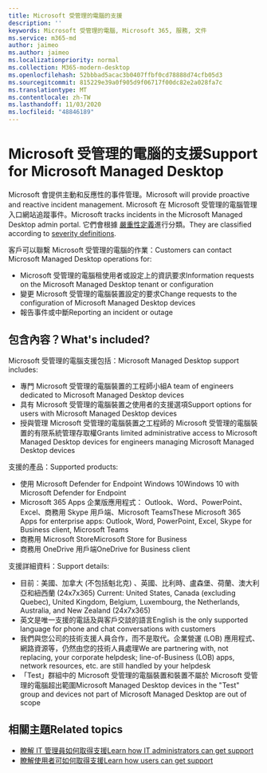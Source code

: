 ```yaml
---
title: Microsoft 受管理的電腦的支援
description: ''
keywords: Microsoft 受管理的電腦, Microsoft 365, 服務, 文件
ms.service: m365-md
author: jaimeo
ms.author: jaimeo
ms.localizationpriority: normal
ms.collection: M365-modern-desktop
ms.openlocfilehash: 52bbbad5acac3b0407ffbf0cd78888d74cfb05d3
ms.sourcegitcommit: 815229e39a0f905d9f06717f00dc82e2a028fa7c
ms.translationtype: MT
ms.contentlocale: zh-TW
ms.lasthandoff: 11/03/2020
ms.locfileid: "48846189"
---
```

# <a name="support-for-microsoft-managed-desktop"></a><span data-ttu-id="4c679-103">Microsoft 受管理的電腦的支援</span><span class="sxs-lookup"><span data-stu-id="4c679-103">Support for Microsoft Managed Desktop</span></span>

<span data-ttu-id="4c679-104">Microsoft 會提供主動和反應性的事件管理。</span><span class="sxs-lookup"><span data-stu-id="4c679-104">Microsoft will provide proactive and reactive incident management.</span></span> <span data-ttu-id="4c679-105">Microsoft 在 Microsoft 受管理的電腦管理入口網站追蹤事件。</span><span class="sxs-lookup"><span data-stu-id="4c679-105">Microsoft tracks incidents in the Microsoft Managed Desktop admin portal.</span></span> <span data-ttu-id="4c679-106">它們會根據 [嚴重性定義](../working-with-managed-desktop/admin-support.md#sev)進行分類。</span><span class="sxs-lookup"><span data-stu-id="4c679-106">They are classified according to [severity definitions](../working-with-managed-desktop/admin-support.md#sev).</span></span>

<span data-ttu-id="4c679-107">客戶可以聯繫 Microsoft 受管理的電腦的作業：</span><span class="sxs-lookup"><span data-stu-id="4c679-107">Customers can contact Microsoft Managed Desktop operations for:</span></span>
- <span data-ttu-id="4c679-108">Microsoft 受管理的電腦租使用者或設定上的資訊要求</span><span class="sxs-lookup"><span data-stu-id="4c679-108">Information requests on the Microsoft Managed Desktop tenant or configuration</span></span>
- <span data-ttu-id="4c679-109">變更 Microsoft 受管理的電腦裝置設定的要求</span><span class="sxs-lookup"><span data-stu-id="4c679-109">Change requests to the configuration of Microsoft Managed Desktop devices</span></span>
- <span data-ttu-id="4c679-110">報告事件或中斷</span><span class="sxs-lookup"><span data-stu-id="4c679-110">Reporting an incident or outage</span></span>

## <a name="whats-included"></a><span data-ttu-id="4c679-111">包含內容？</span><span class="sxs-lookup"><span data-stu-id="4c679-111">What's included?</span></span>

<span data-ttu-id="4c679-112">Microsoft 受管理的電腦支援包括：</span><span class="sxs-lookup"><span data-stu-id="4c679-112">Microsoft Managed Desktop support includes:</span></span>

- <span data-ttu-id="4c679-113">專門 Microsoft 受管理的電腦裝置的工程師小組</span><span class="sxs-lookup"><span data-stu-id="4c679-113">A team of engineers dedicated to Microsoft Managed Desktop devices</span></span>
- <span data-ttu-id="4c679-114">具有 Microsoft 受管理的電腦裝置之使用者的支援選項</span><span class="sxs-lookup"><span data-stu-id="4c679-114">Support options for users with Microsoft Managed Desktop devices</span></span>
- <span data-ttu-id="4c679-115">授與管理 Microsoft 受管理的電腦裝置之工程師的 Microsoft 受管理的電腦裝置的有限系統管理存取權</span><span class="sxs-lookup"><span data-stu-id="4c679-115">Grants limited administrative access to Microsoft Managed Desktop devices for engineers managing Microsoft Managed Desktop devices</span></span> 

<span data-ttu-id="4c679-116">支援的產品：</span><span class="sxs-lookup"><span data-stu-id="4c679-116">Supported products:</span></span>

- <span data-ttu-id="4c679-117">使用 Microsoft Defender for Endpoint Windows 10</span><span class="sxs-lookup"><span data-stu-id="4c679-117">Windows 10 with Microsoft Defender for Endpoint</span></span>
- <span data-ttu-id="4c679-118">Microsoft 365 Apps 企業版應用程式： Outlook、Word、PowerPoint、Excel、商務用 Skype 用戶端、Microsoft Teams</span><span class="sxs-lookup"><span data-stu-id="4c679-118">These Microsoft 365 Apps for enterprise apps: Outlook, Word, PowerPoint, Excel, Skype for Business client, Microsoft Teams</span></span> 
- <span data-ttu-id="4c679-119">商務用 Microsoft Store</span><span class="sxs-lookup"><span data-stu-id="4c679-119">Microsoft Store for Business</span></span> 
- <span data-ttu-id="4c679-120">商務用 OneDrive 用戶端</span><span class="sxs-lookup"><span data-stu-id="4c679-120">OneDrive for Business client</span></span> 

<span data-ttu-id="4c679-121">支援詳細資料：</span><span class="sxs-lookup"><span data-stu-id="4c679-121">Support details:</span></span>

- <span data-ttu-id="4c679-122">目前：美國、加拿大 (不包括魁北克) 、英國、比利時、盧森堡、荷蘭、澳大利亞和紐西蘭 (24x7x365) </span><span class="sxs-lookup"><span data-stu-id="4c679-122">Current: United States, Canada (excluding Quebec), United Kingdom, Belgium, Luxembourg, the Netherlands, Australia, and New Zealand (24x7x365)</span></span> 
- <span data-ttu-id="4c679-123">英文是唯一支援的電話及與客戶交談的語言</span><span class="sxs-lookup"><span data-stu-id="4c679-123">English is the only supported language for phone and chat conversations with customers</span></span> 
- <span data-ttu-id="4c679-124">我們與您公司的技術支援人員合作，而不是取代。企業營運 (LOB) 應用程式、網路資源等，仍然由您的技術人員處理</span><span class="sxs-lookup"><span data-stu-id="4c679-124">We are partnering with, not replacing, your corporate helpdesk; line-of-Business (LOB) apps, network resources, etc. are still handled by your helpdesk</span></span> 
- <span data-ttu-id="4c679-125">「Test」群組中的 Microsoft 受管理的電腦裝置和裝置不屬於 Microsoft 受管理的電腦超出範圍</span><span class="sxs-lookup"><span data-stu-id="4c679-125">Microsoft Managed Desktop devices in the "Test" group and devices not part of Microsoft Managed Desktop are out of scope</span></span> 


## <a name="related-topics"></a><span data-ttu-id="4c679-126">相關主題</span><span class="sxs-lookup"><span data-stu-id="4c679-126">Related topics</span></span>

- [<span data-ttu-id="4c679-127">瞭解 IT 管理員如何取得支援</span><span class="sxs-lookup"><span data-stu-id="4c679-127">Learn how IT administrators can get support</span></span>](../working-with-managed-desktop/admin-support.md)
- [<span data-ttu-id="4c679-128">瞭解使用者可如何取得支援</span><span class="sxs-lookup"><span data-stu-id="4c679-128">Learn how users can get support</span></span>](../working-with-managed-desktop/end-user-support.md)
